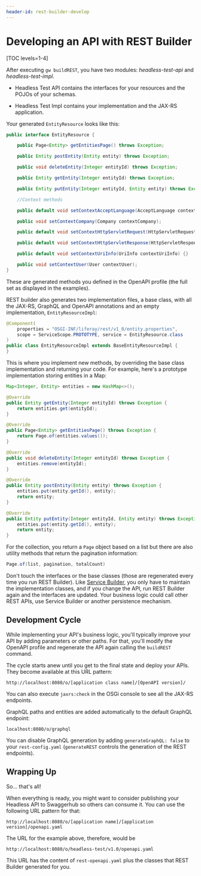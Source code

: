 ```yaml
---
header-id: rest-builder-develop
---
```


# Developing an API with REST Builder

[TOC levels=1-4]

After executing `gw buildREST`, you have two modules: _headless-test-api_ and
_headless-test-impl_.

* Headless Test API contains the interfaces for your resources and the POJOs
  of your schemas.

* Headless Test Impl contains your implementation and the JAX-RS application.

Your generated `EntityResource` looks like this:

```java
public interface EntityResource {

	public Page<Entity> getEntitiesPage() throws Exception;

	public Entity postEntity(Entity entity) throws Exception;

	public void deleteEntity(Integer entityId) throws Exception;

	public Entity getEntity(Integer entityId) throws Exception;

	public Entity putEntity(Integer entityId, Entity entity) throws Exception;

    //Context methods

	public default void setContextAcceptLanguage(AcceptLanguage contextAcceptLanguage) {}

	public void setContextCompany(Company contextCompany);

	public default void setContextHttpServletRequest(HttpServletRequest contextHttpServletRequest) {}

	public default void setContextHttpServletResponse(HttpServletResponse contextHttpServletResponse) {}

	public default void setContextUriInfo(UriInfo contextUriInfo) {}

	public void setContextUser(User contextUser);
}
```

These are generated methods you defined in the OpenAPI profile (the full set as
displayed in the examples).

REST builder also generates two implementation files, a base class, with all
the JAX-RS, GraphQL and OpenAPI annotations and an empty implementation,
`EntityResourceImpl`:

```java
@Component(
	properties = "OSGI-INF/liferay/rest/v1_0/entity.properties",
	scope = ServiceScope.PROTOTYPE, service = EntityResource.class
)
public class EntityResourceImpl extends BaseEntityResourceImpl {
}
```

This is where you implement new methods, by overriding the base class
implementation and returning your code. For example, here's a prototype
implementation storing entities in a Map:

```java
Map<Integer, Entity> entities = new HashMap<>();

@Override
public Entity getEntity(Integer entityId) throws Exception {
    return entities.get(entityId);
}

@Override
public Page<Entity> getEntitiesPage() throws Exception {
    return Page.of(entities.values());
}

@Override
public void deleteEntity(Integer entityId) throws Exception {
    entities.remove(entityId);
}

@Override
public Entity postEntity(Entity entity) throws Exception {
    entities.put(entity.getId(), entity);
    return entity;
}

@Override
public Entity putEntity(Integer entityId, Entity entity) throws Exception {
    entities.put(entity.getId(), entity);
    return entity;
}
```

For the collection, you return a `Page` object based on a list but there
are also utility methods that return the pagination information:

 ```java
Page.of(list, pagination, totalCount)
```

Don't touch the interfaces or the base classes (those are
regenerated every time you run REST Builder). Like 
[Service Builder](/docs/7-2/appdev/-/knowledge_base/a/service-builder), you only have 
to maintain the implementation classes, and if you change the API, run REST
Builder again and the interfaces are updated. Your business logic could call
other REST APIs, use Service Builder or another persistence mechanism.

## Development Cycle

While implementing your API's business logic, you'll typically improve your API
by adding parameters or other paths. For that, you'll modify the OpenAPI profile
and regenerate the API again calling the `buildREST` command.

The cycle starts anew until you get to the final state and deploy your APIs. 
They become available at this URL pattern: 
                                                                               
    http://localhost:8080/o/[application class name]/[OpenAPI version]/

You can also execute `jaxrs:check` in the OSGi console to see all the JAX-RS
endpoints.

GraphQL paths and entities are added automatically to the default
GraphQL endpoint: 

    localhost:8080/o/graphql 

You can disable GraphQL generation by adding `generateGraphQL: false` to your
`rest-config.yaml` (`generateREST` controls the generation of the REST
endpoints).

## Wrapping Up

So... that's all! 

When everything is ready, you might want to consider publishing your Headless API
to Swaggerhub so others can consume it. You can use the following URL pattern for that: 

    http://localhost:8080/o/[application name]/[application version]/openapi.yaml

The URL for the example above, therefore, would be 

    http://localhost:8080/o/headless-test/v1.0/openapi.yaml

This URL has the content of `rest-openapi.yaml` plus the classes that REST
Builder generated for you. 
